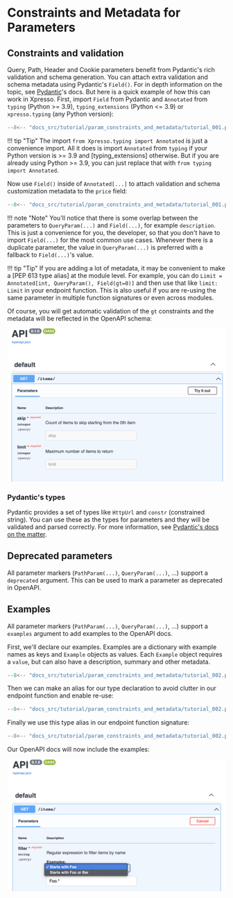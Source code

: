 # Constraints and Metadata for Parameters

## Constraints and validation

Query, Path, Header and Cookie parameters benefit from Pydantic's rich validation and schema generation.
You can attach extra validation and schema metadata using Pydantic's `Field()`.
For in depth information on the topic, see [Pydantic]'s docs.
But here is a quick example of how this can work in Xpresso.
First, import `Field` from Pydantic and `Annotated` from `typing` (Python >= 3.9), `typing_extensions` (Python <= 3.9) or `xpresso.typing` (any Python version):

```python hl_lines="1 4"
--8<-- "docs_src/tutorial/param_constraints_and_metadata/tutorial_001.py"
```

!!! tip "Tip"
    The import `from Xpresso.typing import Annotated` is just a convenience import.
    All it does is import `Annotated` from `typing` if your Python version is >= 3.9 and [typing_extensions] otherwise.
    But if you are already using Python >= 3.9, you can just replace that with `from typing import Annotated`.

Now use `Field()` inside of `Annotated[...]` to attach validation and schema customization metadata to the `price` field:

```python hl_lines="10-19"
--8<-- "docs_src/tutorial/param_constraints_and_metadata/tutorial_001.py"
```

!!! note "Note"
    You'll notice that there is some overlap between the parameters to `QueryParam(...)` and `Field(...)`, for example `description`.
    This is just a convenience for you, the developer, so that you don't have to import `Field(...)` for the most common use cases.
    Whenever there is a duplicate parameter, the value in `QueryParam(...)` is preferred with a fallback to `Field(...)`'s value.

!!! tip "Tip"
    If you are adding a lot of metadata, it may be convenient to make a [PEP 613 type alias] at the module level.
    For example, you can do `Limit = Annotated[int, QueryParam(), Field(gt=0)]` and then use that like `limit: Limit` in your endpoint function.
    This is also useful if you are re-using the same parameter in multiple function signatures or even across modules.

Of course, you will get automatic validation of the `gt` constraints and the metadata will be reflected in the  OpenAPI schema:

![Swagger UI](param_constraints_and_metadata_001.png)

### Pydantic's types

Pydantic provides a set of types like `HttpUrl` and `constr` (constrained string).
You can use these as the types for parameters and they will be validated and parsed correctly.
For more information, see [Pydantic's docs on the matter](https://pydantic-docs.helpmanual.io/usage/types/#pydantic-types).

## Deprecated parameters

All parameter markers (`PathParam(...)`, `QueryParam(...)`, ...) support a `deprecated` argument.
This can be used to mark a parameter as deprecated in OpenAPI.

## Examples

All parameter markers (`PathParam(...)`, `QueryParam(...)`, ...) support a `examples` argument to add examples to the OpenAPI docs.

First, we'll declare our examples.
Examples are a dictionary with example names as keys and `Example` objects as values.
Each `Example` object requires a `value`, but can also have a description, summary and other metadata.

```python hl_lines="11-14"
--8<-- "docs_src/tutorial/param_constraints_and_metadata/tutorial_002.py"
```

Then we can make an alias for our type declaration to avoid clutter in our endpoint function and enable re-use:

```python hl_lines="16-22"
--8<-- "docs_src/tutorial/param_constraints_and_metadata/tutorial_002.py"
```

Finally we use this type alias in our endpoint function signature:

```python hl_lines="25"
--8<-- "docs_src/tutorial/param_constraints_and_metadata/tutorial_002.py"
```

Our OpenAPI docs will now include the examples:

![Swagger UI](param_constraints_and_metadata_002.png)

[Pydantic]: https://pydantic-docs.helpmanual.io

